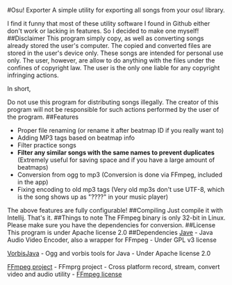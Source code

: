 #Osu! Exporter
A simple utility for exporting all songs from your osu! library.

I find it funny that most of these utility software I found in Github either don't work or lacking in features. So I decided to make one myself!
##Disclaimer
This program simply copy, as well as converting songs already stored the user's computer. The copied and converted files are stored in the user's device only. These songs are intended for personal use only. The user, however, are allow to do anything with the files under the confines of copyright law. The user is the only one liable for any copyright infringing actions.

In short,

Do not use this program for distributing songs illegally. The creator of this program will not be responsible for such actions performed by the user of the program. 
##Features
* Proper file renaming (or rename it after beatmap ID if you really want to)
* Adding MP3 tags based on beatmap info
* Filter practice songs
* **Filter any similar songs with the same names to prevent duplicates** (Extremely useful for saving space and if you have a large amount of beatmaps) 
* Conversion from ogg to mp3 (Conversion is done via FFmpeg, included in the app)
* Fixing encoding to old mp3 tags (Very old mp3s don't use UTF-8, which is the song shows up as "????" in your music player)

The above features are fully configurable!
##Compiling
Just compile it with Intellij. That's it.
##Things to note
The FFmpeg binary is only 32-bit in Linux. Please make sure you have the dependencies for conversion.
##License
This program is under Apache license 2.0
##Dependencies
[Jave](http://www.sauronsoftware.it/projects/jave/index.php) - Java Audio Video Encoder, also a wrapper for FFmpeg - Under GPL v3 license

[VorbisJava](https://github.com/Gagravarr/VorbisJava) - Ogg and vorbis tools for Java - Under Apache license 2.0

[FFmpeg project](https://ffmpeg.org) - FFmprg project - Cross platform record, stream, convert video and audio utility - [FFmpeg license](https://ffmpeg.org/legal.html)